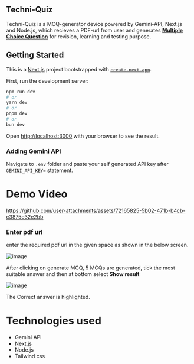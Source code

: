 ## Techni-Quiz
Techni-Quiz is a MCQ-generator device powered by Gemini-API, Next.js and Node.js, which recieves a PDF-url from user and generates 
<ins>**Multiple Choice Question**</ins> 
for revision, learning and testing purpose.




## Getting Started



This is a [Next.js](https://nextjs.org/) project bootstrapped with [`create-next-app`](https://github.com/vercel/next.js/tree/canary/packages/create-next-app).

First, run the development server:

```bash
npm run dev
# or
yarn dev
# or
pnpm dev
# or
bun dev
```

Open [http://localhost:3000](http://localhost:3000) with your browser to see the result.

### Adding Gemini API
Navigate to ```.env``` folder and paste your self generated API key after ```GEMINI_API_KEY=``` statement.
# Demo Video


https://github.com/user-attachments/assets/72165825-5b02-471b-b4cb-c3875e32e2bb



### Enter pdf url
enter the required pdf url in the given space as shown in the below screen. 


![image](https://github.com/user-attachments/assets/c15be2c8-49b5-44a9-a338-7aa4da08b1d3)



After clicking on generate MCQ, 5 MCQs are generated, tick the most suitable answer and then at bottom select **Show result**



![image](https://github.com/user-attachments/assets/183c154e-977d-4995-830c-fda4ce865837)




The Correct answer is highlighted.



# Technologies used
- Gemini API
- Next.js
- Node.js
- Tailwind css





